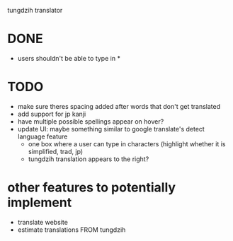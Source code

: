 tungdzih translator

# DONE
- users shouldn't be able to type in *


# TODO
- make sure theres spacing added after words that don't get translated
- add support for jp kanji
- have multiple possible spellings appear on hover?
- update UI: maybe something similar to google translate's detect language feature
  - one box where a user can type in characters (highlight whether it is simplified, trad, jp)
  - tungdzih translation appears to the right?

# other features to potentially implement
- translate website
- estimate translations FROM tungdzih